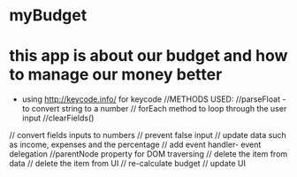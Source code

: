 # myBudget
# this app is about our budget and how to manage our money better
* using http://keycode.info/ for keycode
//METHODS USED:
//parseFloat - to convert string to a number
// forEach method to loop through the user input
//clearFields()

// convert fields inputs to numbers
// prevent false input
// update data such as income, expenses and the percentage
// add event handler- event delegation
//parentNode property for DOM traversing
// delete the item from data
// delete the item from UI
// re-calculate budget
// update UI
